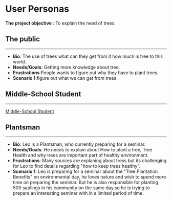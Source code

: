 # User Personas

**The project objective** : To explain the need of trees.

## The public

---

- **Bio**: The use of trees what can they get from it how much is tree to this
  world.
- **Needs/Goals**: Getting more knowledge about tree.
- **Frustrations**:People wants to figure out why they have to plant trees.
- **Scenario 1**:figure out what we can get from trees.

## Middle-School Student

---

[Middle-School Student](https://www.semrush.com/persona/share/M4pKsPJ074aa2P--nmTRP3-Xg5Z-dTvDGzSQUy8FlcI/)

## Plantsman

---

- **Bio**: Leo is a Plantsman, who currently preparing for a seminar.
- **Needs/Goals**: He needs to explain about How to plant a tree, Tree Health
  and why trees are important part of healthy environment.
- **Frustrations**: Many sources are explaning about tress but its challenging
  for Leo to find details regarding "how to keep trees healthy".
- **Scenario 1**: Leo is preparing for a seminar about the "Tree Plantation
  Benefits" on environmental day, he loves nature and wish to spend more time on
  preparing the seminar. But he is also responsible for planting 500 saplings in
  his community on the same day.so he is trying to prepare an interesting
  seminar with in a limited period of time.

